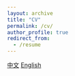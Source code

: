 ```yaml
---
layout: archive
title: "CV"
permalink: /cv/
author_profile: true
redirect_from:
  - /resume
---
```


[中文](lylylytc.github.io/files/卢杨的简历.pdf)
[English](lylylytc.github.io/files/YangLu_CV.pdf)
